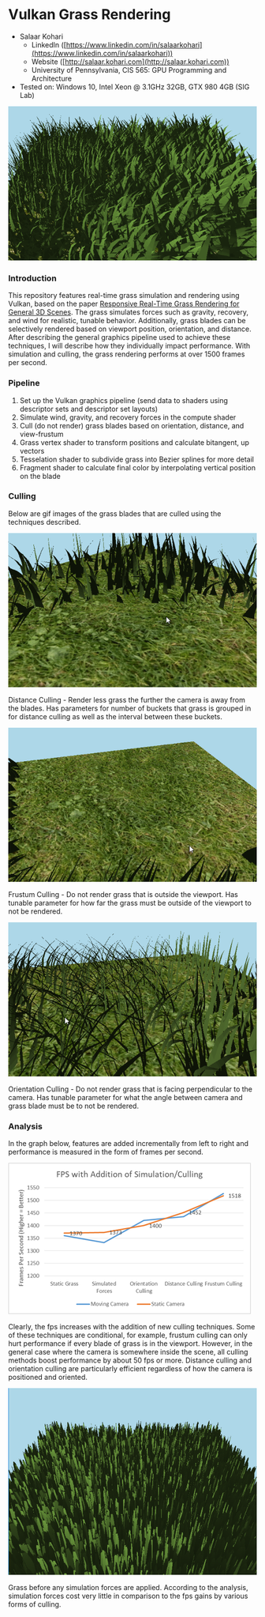 Vulkan Grass Rendering
========================

* Salaar Kohari
  * LinkedIn ([https://www.linkedin.com/in/salaarkohari](https://www.linkedin.com/in/salaarkohari))
  * Website ([http://salaar.kohari.com](http://salaar.kohari.com))
  * University of Pennsylvania, CIS 565: GPU Programming and Architecture
* Tested on: Windows 10, Intel Xeon @ 3.1GHz 32GB, GTX 980 4GB (SIG Lab)

![](img/demo.gif)

### Introduction
This repository features real-time grass simulation and rendering using Vulkan, based on the paper [Responsive Real-Time Grass Rendering for General 3D Scenes](https://www.cg.tuwien.ac.at/research/publications/2017/JAHRMANN-2017-RRTG/JAHRMANN-2017-RRTG-draft.pdf). The grass simulates forces such as gravity, recovery, and wind for realistic, tunable behavior. Additionally, grass blades can be selectively rendered based on viewport position, orientation, and distance. After describing the general graphics pipeline used to achieve these techniques, I will describe how they individually impact performance. With simulation and culling, the grass rendering performs at over 1500 frames per second.

### Pipeline
1. Set up the Vulkan graphics pipeline (send data to shaders using descriptor sets and descriptor set layouts)
2. Simulate wind, gravity, and recovery forces in the compute shader
3. Cull (do not render) grass blades based on orientation, distance, and view-frustum
4. Grass vertex shader to transform positions and calculate bitangent, up vectors
5. Tesselation shader to subdivide grass into Bezier splines for more detail
6. Fragment shader to calculate final color by interpolating vertical position on the blade

### Culling
Below are gif images of the grass blades that are culled using the techniques described.

![Distance Culling](img/cull_distance.gif)

Distance Culling - Render less grass the further the camera is away from the blades. Has parameters for number of buckets that grass is grouped in for distance culling as well as the interval between these buckets.

![Frustum Culling](img/cull_frustum.gif)

Frustum Culling - Do not render grass that is outside the viewport. Has tunable parameter for how far the grass must be outside of the viewport to not be rendered.

![Orientation Culling](img/cull_orientation.gif)

Orientation Culling - Do not render grass that is facing perpendicular to the camera. Has tunable parameter for what the angle between camera and grass blade must be to not be rendered.

### Analysis
In the graph below, features are added incrementally from left to right and performance is measured in the form of frames per second.

![Static Grass](img/analysis.png)

Clearly, the fps increases with the addition of new culling techniques. Some of these techniques are conditional, for example, frustum culling can only hurt performance if every blade of grass is in the viewport. However, in the general case where the camera is somewhere inside the scene, all culling methods boost performance by about 50 fps or more. Distance culling and orientation culling are particularly efficient regardless of how the camera is positioned and oriented.

![Static Grass](img/static.png)

Grass before any simulation forces are applied. According to the analysis, simulation forces cost very little in comparison to the fps gains by various forms of culling.

